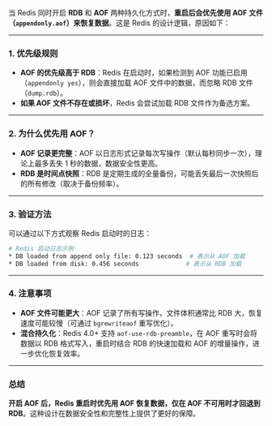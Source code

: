 当 Redis 同时开启 **RDB** 和 **AOF** 两种持久化方式时，**重启后会优先使用 AOF 文件（`appendonly.aof`）来恢复数据**。这是 Redis 的设计逻辑，原因如下：

---

### 1. **优先级规则**
- **AOF 的优先级高于 RDB**：Redis 在启动时，如果检测到 AOF 功能已启用（`appendonly yes`），则会直接加载 AOF 文件中的数据，而忽略 RDB 文件（`dump.rdb`）。  
- **如果 AOF 文件不存在或损坏**，Redis 会尝试加载 RDB 文件作为备选方案。

---

### 2. **为什么优先用 AOF？**
- **AOF 记录更完整**：AOF 以日志形式记录每次写操作（默认每秒同步一次），理论上最多丢失 1 秒的数据，数据安全性更高。  
- **RDB 是时间点快照**：RDB 是定期生成的全量备份，可能丢失最后一次快照后的所有修改（取决于备份频率）。  

---

### 3. **验证方法**
可以通过以下方式观察 Redis 启动时的日志：
```bash
# Redis 启动日志示例
* DB loaded from append only file: 0.123 seconds  # 表示从 AOF 加载
* DB loaded from disk: 0.456 seconds             # 表示从 RDB 加载
```

---

### 4. **注意事项**
- **AOF 文件可能更大**：AOF 记录了所有写操作，文件体积通常比 RDB 大，恢复速度可能较慢（可通过 `bgrewriteaof` 重写优化）。  
- **混合持久化**：Redis 4.0+ 支持 `aof-use-rdb-preamble`，在 AOF 重写时会将数据以 RDB 格式写入，重启时结合 RDB 的快速加载和 AOF 的增量操作，进一步优化恢复效率。

---

### 总结
**开启 AOF 后，Redis 重启时优先用 AOF 恢复数据，仅在 AOF 不可用时才回退到 RDB**。这种设计在数据安全性和完整性上提供了更好的保障。